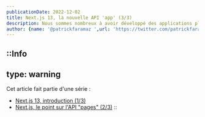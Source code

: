 ```yaml
---
publicationDate: 2022-12-02
title: Next.js 13, la nouvelle API 'app' (3/3)
description: Nous sommes nombreux à avoir développé des applications plus ou moins complexes. À s'être accoutumé au fonctionnement de Next.js. Ensemble nous allons faire le tour des points bloquants sur la version "classique".
author: {name: '@patrickfaramaz ',url: 'https://twitter.com/patrickfaramaz'}
---
```


::Info
---
type: warning
---
Cet article fait partie d'une série :

- [Next.js 13, introduction (1/3)](articles/next-js-13-intro/)
- [Next.js, le point sur l'API "pages" (2/3)](/articles/next-js-13-pages/)
::


